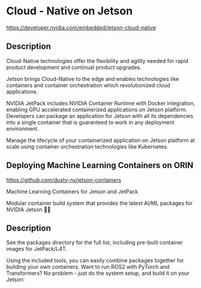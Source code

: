 # Cloud - Native on Jetson

https://developer.nvidia.com/embedded/jetson-cloud-native

## Description

Cloud-Native technologies offer the flexibility and agility needed for rapid product development and continual product upgrades.

Jetson brings Cloud-Native to the edge and enables technologies like containers and container orchestration which revolutionized cloud applications.

NVIDIA JetPack includes NVIDIA Container Runtime with Docker integration, enabling GPU accelerated containerized applications on Jetson platform. Developers can package an application for Jetson with all its dependencies into a single container that is guaranteed to work in any deployment environment.

Manage the lifecycle of your containerized application on Jetson platform at scale using container orchestration technologies like Kubernetes.

## Deploying Machine Learning Containers on ORIN

https://github.com/dusty-nv/jetson-containers

Machine Learning Containers for Jetson and JetPack

Modular container build system that provides the latest AI/ML packages for NVIDIA Jetson 🚀🤖

## Description

See the packages directory for the full list, including pre-built container images for JetPack/L4T.

Using the included tools, you can easily combine packages together for building your own containers. Want to run ROS2 with PyTorch and Transformers? No problem - just do the system setup, and build it on your Jetson:
